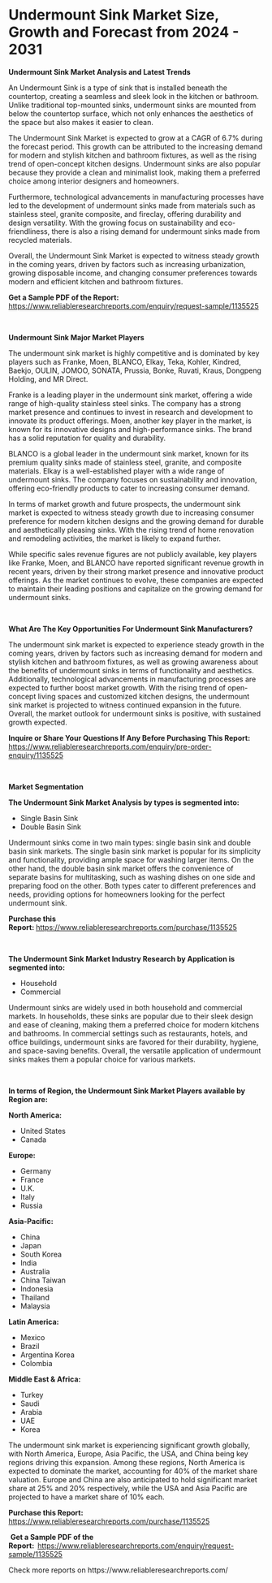 <p><h1>Undermount Sink Market Size, Growth and Forecast from 2024 - 2031</h1></p><p><strong>Undermount Sink Market Analysis and Latest Trends</strong></p>
<p><p>An Undermount Sink is a type of sink that is installed beneath the countertop, creating a seamless and sleek look in the kitchen or bathroom. Unlike traditional top-mounted sinks, undermount sinks are mounted from below the countertop surface, which not only enhances the aesthetics of the space but also makes it easier to clean.</p><p>The Undermount Sink Market is expected to grow at a CAGR of 6.7% during the forecast period. This growth can be attributed to the increasing demand for modern and stylish kitchen and bathroom fixtures, as well as the rising trend of open-concept kitchen designs. Undermount sinks are also popular because they provide a clean and minimalist look, making them a preferred choice among interior designers and homeowners.</p><p>Furthermore, technological advancements in manufacturing processes have led to the development of undermount sinks made from materials such as stainless steel, granite composite, and fireclay, offering durability and design versatility. With the growing focus on sustainability and eco-friendliness, there is also a rising demand for undermount sinks made from recycled materials.</p><p>Overall, the Undermount Sink Market is expected to witness steady growth in the coming years, driven by factors such as increasing urbanization, growing disposable income, and changing consumer preferences towards modern and efficient kitchen and bathroom fixtures.</p></p>
<p><strong>Get a Sample PDF of the Report:&nbsp;</strong> <a href="https://www.reliableresearchreports.com/enquiry/request-sample/1135525">https://www.reliableresearchreports.com/enquiry/request-sample/1135525</a></p>
<p>&nbsp;</p>
<p><strong>Undermount Sink Major Market Players</strong></p>
<p><p>The undermount sink market is highly competitive and is dominated by key players such as Franke, Moen, BLANCO, Elkay, Teka, Kohler, Kindred, Baekjo, OULIN, JOMOO, SONATA, Prussia, Bonke, Ruvati, Kraus, Dongpeng Holding, and MR Direct. </p><p>Franke is a leading player in the undermount sink market, offering a wide range of high-quality stainless steel sinks. The company has a strong market presence and continues to invest in research and development to innovate its product offerings. Moen, another key player in the market, is known for its innovative designs and high-performance sinks. The brand has a solid reputation for quality and durability.</p><p>BLANCO is a global leader in the undermount sink market, known for its premium quality sinks made of stainless steel, granite, and composite materials. Elkay is a well-established player with a wide range of undermount sinks. The company focuses on sustainability and innovation, offering eco-friendly products to cater to increasing consumer demand.</p><p>In terms of market growth and future prospects, the undermount sink market is expected to witness steady growth due to increasing consumer preference for modern kitchen designs and the growing demand for durable and aesthetically pleasing sinks. With the rising trend of home renovation and remodeling activities, the market is likely to expand further.</p><p>While specific sales revenue figures are not publicly available, key players like Franke, Moen, and BLANCO have reported significant revenue growth in recent years, driven by their strong market presence and innovative product offerings. As the market continues to evolve, these companies are expected to maintain their leading positions and capitalize on the growing demand for undermount sinks.</p></p>
<p>&nbsp;</p>
<p><strong>What Are The Key Opportunities For Undermount Sink Manufacturers?</strong></p>
<p><p>The undermount sink market is expected to experience steady growth in the coming years, driven by factors such as increasing demand for modern and stylish kitchen and bathroom fixtures, as well as growing awareness about the benefits of undermount sinks in terms of functionality and aesthetics. Additionally, technological advancements in manufacturing processes are expected to further boost market growth. With the rising trend of open-concept living spaces and customized kitchen designs, the undermount sink market is projected to witness continued expansion in the future. Overall, the market outlook for undermount sinks is positive, with sustained growth expected.</p></p>
<p><strong>Inquire or Share Your Questions If Any Before Purchasing This Report:</strong> <a href="https://www.reliableresearchreports.com/enquiry/pre-order-enquiry/1135525">https://www.reliableresearchreports.com/enquiry/pre-order-enquiry/1135525</a></p>
<p>&nbsp;</p>
<p><strong>Market Segmentation</strong></p>
<p><strong>The Undermount Sink Market Analysis by types is segmented into:</strong></p>
<p><ul><li>Single Basin Sink</li><li>Double Basin Sink</li></ul></p>
<p><p>Undermount sinks come in two main types: single basin sink and double basin sink markets. The single basin sink market is popular for its simplicity and functionality, providing ample space for washing larger items. On the other hand, the double basin sink market offers the convenience of separate basins for multitasking, such as washing dishes on one side and preparing food on the other. Both types cater to different preferences and needs, providing options for homeowners looking for the perfect undermount sink.</p></p>
<p><strong>Purchase this Report:&nbsp;</strong><a href="https://www.reliableresearchreports.com/purchase/1135525">https://www.reliableresearchreports.com/purchase/1135525</a></p>
<p>&nbsp;</p>
<p><strong>The Undermount Sink Market Industry Research by Application is segmented into:</strong></p>
<p><ul><li>Household</li><li>Commercial</li></ul></p>
<p><p>Undermount sinks are widely used in both household and commercial markets. In households, these sinks are popular due to their sleek design and ease of cleaning, making them a preferred choice for modern kitchens and bathrooms. In commercial settings such as restaurants, hotels, and office buildings, undermount sinks are favored for their durability, hygiene, and space-saving benefits. Overall, the versatile application of undermount sinks makes them a popular choice for various markets.</p></p>
<p>&nbsp;</p>
<p><strong>In terms of Region, the Undermount Sink Market Players available by Region are:</strong></p>
<p>
    <p> <strong> North America: </strong>
        <ul>
            <li>United States</li>
            <li>Canada</li>
        </ul>
        </p> 
    <p> <strong> Europe: </strong>
        <ul>
            <li>Germany</li>
            <li>France</li>
            <li>U.K.</li>
            <li>Italy</li>
            <li>Russia</li>
        </ul>
        </p> 
    <p> <strong> Asia-Pacific: </strong>
        <ul>
            <li>China</li>
            <li>Japan</li>
            <li>South Korea</li>
            <li>India</li>
            <li>Australia</li>
            <li>China Taiwan</li>
            <li>Indonesia</li>
            <li>Thailand</li>
            <li>Malaysia</li>
        </ul>
        </p> 
    <p> <strong> Latin America: </strong>
        <ul>
            <li>Mexico</li>
            <li>Brazil</li>
            <li>Argentina Korea</li>
            <li>Colombia</li>
        </ul>
        </p> 
    <p> <strong> Middle East & Africa: </strong>
        <ul>
            <li>Turkey</li>
            <li>Saudi</li>
            <li>Arabia</li>
            <li>UAE</li>
            <li>Korea</li>
        </ul>
    </p>
    </p>
<p><p>The undermount sink market is experiencing significant growth globally, with North America, Europe, Asia Pacific, the USA, and China being key regions driving this expansion. Among these regions, North America is expected to dominate the market, accounting for 40% of the market share valuation. Europe and China are also anticipated to hold significant market share at 25% and 20% respectively, while the USA and Asia Pacific are projected to have a market share of 10% each.</p></p>
<p><strong>Purchase this Report: </strong><a href="https://www.reliableresearchreports.com/purchase/1135525">https://www.reliableresearchreports.com/purchase/1135525</a></p>
<p>&nbsp;<strong>Get a Sample PDF of the Report:&nbsp;&nbsp;</strong><a href="https://www.reliableresearchreports.com/enquiry/request-sample/1135525">https://www.reliableresearchreports.com/enquiry/request-sample/1135525</a></p>
<p><strong></strong></p>
<p>Check more reports on https://www.reliableresearchreports.com/</p>